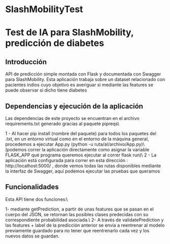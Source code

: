 # SlashMobilityTest
 # Test de IA para SlashMobility, predicción de diabetes

 ## Introducción

 API de predicción simple montada con Flask y documentada con Swagger para SlashMobility. Esta aplicación trabaja sobre un dataset relacionado con pacientes indios cuyo objetivo es averiguar si mediante las features se puede observar si dicho tiene diabetes

 ## Dependencias y ejecución de la aplicación

 Las dependencias de este proyecto se encuentran en el archivo requirements.txt generado gracias al paquete pipreqs\\

 1 - Al hacer pip install (nombre del paquete) para todos los paquetes del .txt, en un entorno virtual como en el entorno de la máquina general, procedemos a ejecutar App.py (python -u ruta/al/archivo/App.py)\\
 (podemos correr la aplicación directamente como asignar la variable FLASK_APP qué programa queremos ejecutar al correr flask run)\\
 2 - La aplicación está configurada para correr en esta dirección : http://localhost:5000/ , donde vemos todas las rutas disponibles mediante la interfaz de Swagger, aquí podemos ejecutar las pruebas que queramos

 ## Funcionalidades

 Esta API tiene dos funciones:\\

1- mediante getPrediction, a partir de unas features que se pasan en el cuerpo del JSON, se retornan las posibles clases predecidas
con su correspondiente probabilidad asociada.\\
2- A través de validatePrediction y las features + label de la predicción anterior se envía a reentrenar al modelo previamente guardado para no tener que reentrenarlo
cada vez y los nuevos datos se guardan.


